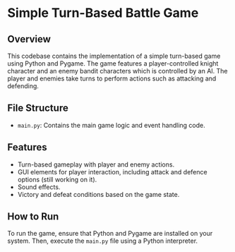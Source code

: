 # Simple Turn-Based Battle Game

## Overview
This codebase contains the implementation of a simple turn-based game using Python and Pygame. The game features a player-controlled knight character and an enemy bandit characters which is controlled by an AI. The player and enemies take turns to perform actions such as attacking and defending.

## File Structure
- `main.py`: Contains the main game logic and event handling code.

## Features
- Turn-based gameplay with player and enemy actions.
- GUI elements for player interaction, including attack and defence options (still working on it).
- Sound effects.
- Victory and defeat conditions based on the game state.

## How to Run
To run the game, ensure that Python and Pygame are installed on your system. Then, execute the `main.py` file using a Python interpreter.
